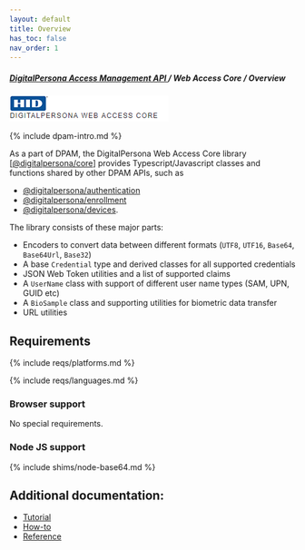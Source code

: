 ```yaml
---
layout: default
title: Overview
has_toc: false
nav_order: 1  
---
```

##### [DigitalPersona Access Management API ](https://hidglobal.github.io/digitalpersona-access-management-api/)/ Web Access Core / Overview  
![](assets/HID-DPAM-Core.png)  

{% include dpam-intro.md %}

As a part of DPAM, the DigitalPersona Web Access Core library
[[@digitalpersona/core](https://www.npmjs.com/package/@digitalpersona/core)]
provides Typescript/Javascript classes and functions shared by other DPAM APIs, such as  

- [@digitalpersona/authentication](https://www.npmjs.com/package/@digitalpersona/authentication)  
- [@digitalpersona/enrollment](https://www.npmjs.com/package/@digitalpersona/enrollment)  
- [@digitalpersona/devices](https://www.npmjs.com/package/@digitalpersona/devices).

The library consists of these major parts:

* Encoders to convert data between different formats (`UTF8`, `UTF16`, `Base64`, `Base64Url`, `Base32`)
* A base `Credential` type and derived classes for all supported credentials
* JSON Web Token utilities and a list of supported claims
* A `UserName` class with support of different user name types (SAM, UPN, GUID etc)
* A `BioSample` class and supporting utilities for biometric data transfer
* URL utilities

## Requirements

{% include reqs/platforms.md %}

{% include reqs/languages.md %}

### Browser support

No special requirements.

### Node JS support

{% include shims/node-base64.md %}

## Additional documentation:

* [Tutorial](./tutorial.md)
* [How-to](./how-to.md)
* [Reference](./reference.md)
